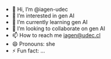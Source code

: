 - 👋 Hi, I’m @iagen-udec
- 👀 I’m interested in gen AI
- 🌱 I’m currently learning gen AI
- 💞️ I’m looking to collaborate on gen AI
- 📫 How to reach me iagen@udec.cl
- 😄 Pronouns: she
- ⚡ Fun fact: ...

<!---
iagen-udec/iagen-udec is a ✨ special ✨ repository because its `README.md` (this file) appears on your GitHub profile.
You can click the Preview link to take a look at your changes.
--->
